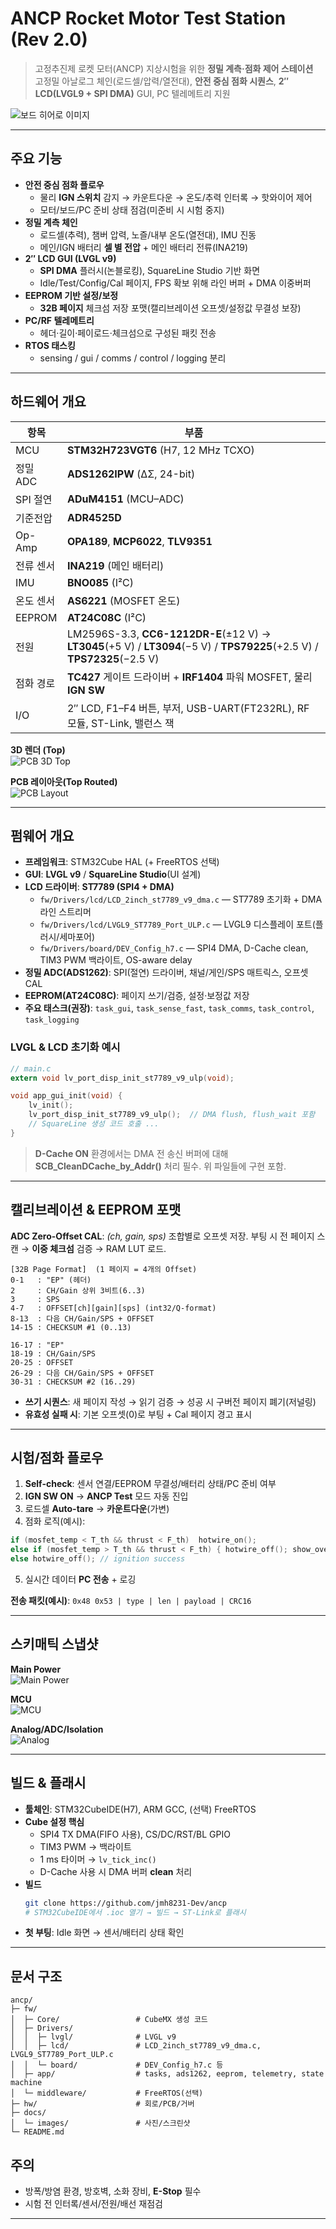 # ANCP Rocket Motor Test Station (Rev 2.0)

> 고정추진제 로켓 모터(ANCP) 지상시험을 위한 **정밀 계측·점화 제어 스테이션**  
> 고정밀 아날로그 체인(로드셀/압력/열전대), **안전 중심 점화 시퀀스**, **2″ LCD(LVGL9 + SPI DMA)** GUI, PC 텔레메트리 지원

![보드 히어로 이미지](docs/images/hero.png)

---

##  주요 기능

- **안전 중심 점화 플로우**
  - 물리 **IGN 스위치** 감지 → 카운트다운 → 온도/추력 인터록 → 핫와이어 제어
  - 모터/보드/PC 준비 상태 점검(미준비 시 시험 중지)
- **정밀 계측 체인**
  - 로드셀(추력), 챔버 압력, 노즐/내부 온도(열전대), IMU 진동
  - 메인/IGN 배터리 **셀 별 전압** + 메인 배터리 전류(INA219)
- **2″ LCD GUI (LVGL v9)**
  - **SPI DMA** 플러시(논블로킹), SquareLine Studio 기반 화면
  - Idle/Test/Config/Cal 페이지, FPS 확보 위해 라인 버퍼 + DMA 이중버퍼
- **EEPROM 기반 설정/보정**
  - **32B 페이지** 체크섬 저장 포맷(캘리브레이션 오프셋/설정값 무결성 보장)
- **PC/RF 텔레메트리**
  - 헤더·길이·페이로드·체크섬으로 구성된 패킷 전송
- **RTOS 태스킹**
  - sensing / gui / comms / control / logging 분리

---

##  하드웨어 개요

| 항목 | 부품 |
|---|---|
| MCU | **STM32H723VGT6** (H7, 12 MHz TCXO) |
| 정밀 ADC | **ADS1262IPW** (ΔΣ, 24-bit) |
| SPI 절연 | **ADuM4151** (MCU–ADC) |
| 기준전압 | **ADR4525D** |
| Op-Amp | **OPA189**, **MCP6022**, **TLV9351** |
| 전류 센서 | **INA219** (메인 배터리) |
| IMU | **BNO085** (I²C) |
| 온도 센서 | **AS6221** (MOSFET 온도) |
| EEPROM | **AT24C08C** (I²C) |
| 전원 | LM2596S-3.3, **CC6-1212DR-E**(±12 V) → **LT3045**(+5 V) / **LT3094**(−5 V) / **TPS79225**(+2.5 V) / **TPS72325**(−2.5 V) |
| 점화 경로 | **TC427** 게이트 드라이버 + **IRF1404** 파워 MOSFET, 물리 **IGN SW** |
| I/O | 2″ LCD, F1–F4 버튼, 부저, USB-UART(FT232RL), RF 모듈, ST-Link, 밸런스 잭 |

**3D 렌더 (Top)**  
![PCB 3D Top](docs/images/pcb-3d-top.png)

**PCB 레이아웃(Top Routed)**  
![PCB Layout](docs/images/pcb-layout.png)

---

##  펌웨어 개요

- **프레임워크**: STM32Cube HAL (+ FreeRTOS 선택)
- **GUI**: **LVGL v9** / **SquareLine Studio**(UI 설계)
- **LCD 드라이버**: **ST7789 (SPI4 + DMA)**  
  - `fw/Drivers/lcd/LCD_2inch_st7789_v9_dma.c` — ST7789 초기화 + DMA 라인 스트리머  
  - `fw/Drivers/lcd/LVGL9_ST7789_Port_ULP.c` — LVGL9 디스플레이 포트(플러시/세마포어)  
  - `fw/Drivers/board/DEV_Config_h7.c` — SPI4 DMA, D-Cache clean, TIM3 PWM 백라이트, OS-aware delay
- **정밀 ADC(ADS1262)**: SPI(절연) 드라이버, 채널/게인/SPS 매트릭스, 오프셋 CAL
- **EEPROM(AT24C08C)**: 페이지 쓰기/검증, 설정·보정값 저장
- **주요 태스크(권장)**: `task_gui`, `task_sense_fast`, `task_comms`, `task_control`, `task_logging`

### LVGL & LCD 초기화 예시
```c
// main.c
extern void lv_port_disp_init_st7789_v9_ulp(void);

void app_gui_init(void) {
    lv_init();
    lv_port_disp_init_st7789_v9_ulp();  // DMA flush, flush_wait 포함
    // SquareLine 생성 코드 호출 ...
}
```

> **D-Cache ON** 환경에서는 DMA 전 송신 버퍼에 대해 **SCB_CleanDCache_by_Addr()** 처리 필수. 위 파일들에 구현 포함.

---

##  캘리브레이션 & EEPROM 포맷

**ADC Zero-Offset CAL**: *(ch, gain, sps)* 조합별로 오프셋 저장. 부팅 시 전 페이지 스캔 → **이중 체크섬** 검증 → RAM LUT 로드.

```
[32B Page Format]  (1 페이지 = 4개의 Offset)
0-1   : "EP" (헤더)
2     : CH/Gain 상위 3비트(6..3)
3     : SPS
4-7   : OFFSET[ch][gain][sps] (int32/Q-format)
8-13  : 다음 CH/Gain/SPS + OFFSET
14-15 : CHECKSUM #1 (0..13)

16-17 : "EP"
18-19 : CH/Gain/SPS
20-25 : OFFSET
26-29 : 다음 CH/Gain/SPS + OFFSET
30-31 : CHECKSUM #2 (16..29)
```

- **쓰기 시퀀스**: 새 페이지 작성 → 읽기 검증 → 성공 시 구버전 페이지 폐기(저널링)
- **유효성 실패 시**: 기본 오프셋(0)로 부팅 + Cal 페이지 경고 표시

---

## 시험/점화 플로우

1. **Self-check**: 센서 연결/EEPROM 무결성/배터리 상태/PC 준비 여부
2. **IGN SW ON** → **ANCP Test** 모드 자동 진입
3. 로드셀 **Auto-tare** → **카운트다운**(가변)
4. 점화 로직(예시):
```c
if (mosfet_temp < T_th && thrust < F_th)  hotwire_on();
else if (mosfet_temp > T_th && thrust < F_th) { hotwire_off(); show_overheat(); }
else hotwire_off(); // ignition success
```
5. 실시간 데이터 **PC 전송** + 로깅

**전송 패킷(예시)**: `0x48 0x53 | type | len | payload | CRC16`

---

## 스키매틱 스냅샷

**Main Power**  
![Main Power](docs/images/schematic-main-power.png)

**MCU**  
![MCU](docs/images/schematic-mcu.png)

**Analog/ADC/Isolation**  
![Analog](docs/images/schematic-analog.png)

---

## 빌드 & 플래시

- **툴체인**: STM32CubeIDE(H7), ARM GCC, (선택) FreeRTOS  
- **Cube 설정 핵심**  
  - SPI4 TX DMA(FIFO 사용), CS/DC/RST/BL GPIO  
  - TIM3 PWM → 백라이트  
  - 1 ms 타이머 → `lv_tick_inc()`  
  - D-Cache 사용 시 DMA 버퍼 **clean** 처리  
- **빌드**
  ```bash
  git clone https://github.com/jmh8231-Dev/ancp
  # STM32CubeIDE에서 .ioc 열기 → 빌드 → ST-Link로 플래시
  ```
- **첫 부팅**: Idle 화면 → 센서/배터리 상태 확인

---

## 문서 구조

```
ancp/
├─ fw/
│  ├─ Core/                 # CubeMX 생성 코드
│  ├─ Drivers/
│  │  ├─ lvgl/              # LVGL v9
│  │  ├─ lcd/               # LCD_2inch_st7789_v9_dma.c, LVGL9_ST7789_Port_ULP.c
│  │  └─ board/             # DEV_Config_h7.c 등
│  ├─ app/                  # tasks, ads1262, eeprom, telemetry, state machine
│  └─ middleware/           # FreeRTOS(선택)
├─ hw/                      # 회로/PCB/거버
├─ docs/
│  └─ images/               # 사진/스크린샷
└─ README.md
```

## 주의

- 방폭/방염 환경, 방호벽, 소화 장비, **E-Stop** 필수
- 시험 전 인터록/센서/전원/배선 재점검

---
